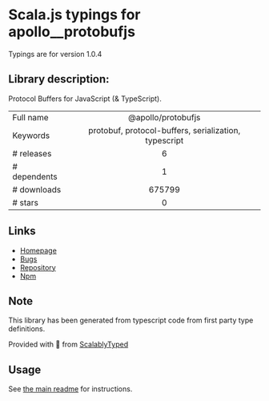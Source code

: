 
# Scala.js typings for apollo__protobufjs

Typings are for version 1.0.4

## Library description:
Protocol Buffers for JavaScript (& TypeScript).

|                    |                 |
| ------------------ | :-------------: |
| Full name          | @apollo/protobufjs |
| Keywords           | protobuf, protocol-buffers, serialization, typescript |
| # releases         | 6 |
| # dependents       | 1 |
| # downloads        | 675799 |
| # stars            | 0 |

## Links
- [Homepage](https://github.com/apollographql/protobuf.js)
- [Bugs](https://github.com/apollographql/protobuf.js/issues)
- [Repository](https://github.com/apollographql/protobuf.js)
- [Npm](https://www.npmjs.com/package/%40apollo%2Fprotobufjs)
    


## Note
This library has been generated from typescript code from first party type definitions.

Provided with :purple_heart: from [ScalablyTyped](https://github.com/oyvindberg/ScalablyTyped)

## Usage
See [the main readme](../../readme.md) for instructions.


